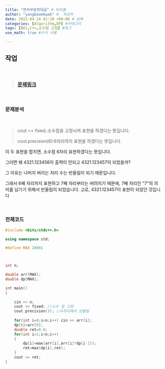 ```yaml
---
title: "연속부분최대곱" # 타이틀 
author: "yongbeomkwak" #  작성자 
date: 2022-04-24 01:10 +09:00 # 날짜  
categories: [Algorithm,DP] #카데고리 
tags: [BOJ,C++,소수점 고정] #테그 
use_math: true #수식 사용

---
```


## 작업

<br>

> ### [문제링크](https://www.acmicpc.net/problem/2670)

<br>

### 문제분석 

<br>


>cout << fixed;:소수점을 고정시켜 표현을 하겠다는 뜻입니다.
>
>cout.precision(6):6자리까지 표현을 하겠다는 뜻입니다.
>
  이 두 표현을 합치면, 소수점 6자리 표현하겠다는 뜻입니다.

  그러면 왜 4321.123456이 출력이 안되고 4321.123457이 되었을까?

그 이유는 나머지 버리는 자리 수는 반올림이 되기 때문입니다.

그래서 6째 자리까지 표현하고 7째 자리부터는 버려지기 때문에, 7째 자리인 "7"의 의미를 남기기 위해서 반올림이 되었습니다.
고로, 4321.123457이 표현이 되었던 것입니다





<br>

### 전체코드

~~~ c++
#include <bits/stdc++.h>

using namespace std;

#define MAX 10001



int n;

double arr[MAX];
double dp[MAX];

int main()
{
    
    cin >> n;
    cout << fixed; //소수 점 고정 
	cout.precision(3); //4자리에서 반올림
    
    for(int i=0;i<n;i++) cin >> arr[i];
    dp[0]=arr[0];
    double ret=0.0;
    for(int i=1;i<n;i++)
    {
        dp[i]=max(arr[i],arr[i]*dp[i-1]);
        ret=max(dp[i],ret);
    }
    cout << ret;
}
~~~
